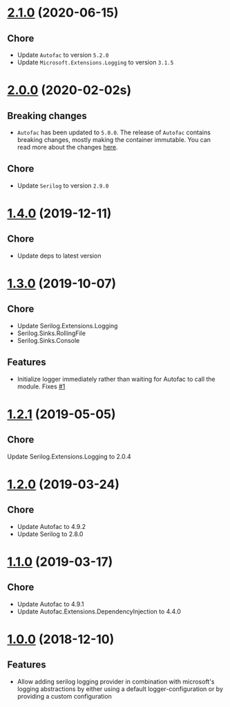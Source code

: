 # [2.1.0](https://www.nuget.org/packages/Serilog.Extensions.Autofac.DependencyInjection/2.1.0) (2020-06-15)

## Chore

* Update `Autofac` to version `5.2.0`
* Update `Microsoft.Extensions.Logging` to version `3.1.5`

# [2.0.0](https://www.nuget.org/packages/Serilog.Extensions.Autofac.DependencyInjection/2.0.0) (2020-02-02s)

## Breaking changes

* `Autofac` has been updated to `5.0.0`. The release of `Autofac` contains breaking changes, mostly making the container immutable. You can read more about the changes [here](https://www.paraesthesia.com/archive/2020/01/27/autofac-5-released/).

## Chore

* Update `Serilog` to version `2.9.0`

# [1.4.0](https://www.nuget.org/packages/Serilog.Extensions.Autofac.DependencyInjection/1.4.0) (2019-12-11)

## Chore

* Update deps to latest version

# [1.3.0](https://www.nuget.org/packages/Serilog.Extensions.Autofac.DependencyInjection/1.3.0) (2019-10-07)

## Chore

* Update Serilog.Extensions.Logging
* Serilog.Sinks.RollingFile
* Serilog.Sinks.Console

## Features

* Initialize logger immediately rather than waiting for Autofac to call the module. Fixes [#1](https://github.com/cleancodelabs/Serilog.Extensions.Autofac.DependencyInjection/issues/1)

# [1.2.1](https://www.nuget.org/packages/Serilog.Extensions.Autofac.DependencyInjection/1.2.1) (2019-05-05)

## Chore

Update Serilog.Extensions.Logging to 2.0.4

# [1.2.0](https://www.nuget.org/packages/Serilog.Extensions.Autofac.DependencyInjection/1.2.0) (2019-03-24)

## Chore

* Update Autofac to 4.9.2
* Update Serilog to 2.8.0

# [1.1.0](https://www.nuget.org/packages/Serilog.Extensions.Autofac.DependencyInjection/1.1.0) (2019-03-17)

## Chore

* Update Autofac to 4.9.1
* Update Autofac.Extensions.DependencyInjection to 4.4.0

# [1.0.0](https://www.nuget.org/packages/Serilog.Extensions.Autofac.DependencyInjection/1.0.0) (2018-12-10)

## Features

* Allow adding serilog logging provider in combination with microsoft's logging abstractions by either using a default logger-configuration or by providing a custom configuration